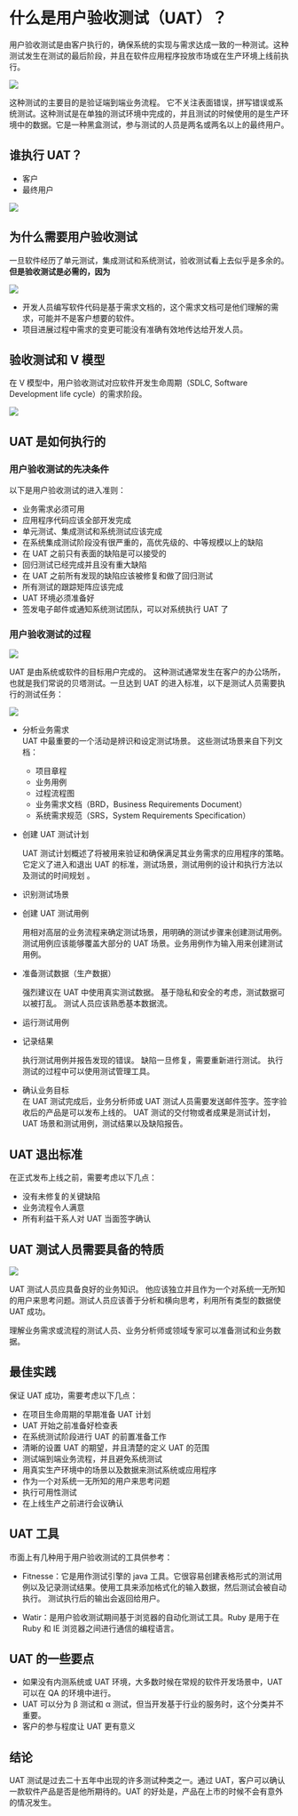 # 什么是用户验收测试（UAT）？

用户验收测试是由客户执行的，确保系统的实现与需求达成一致的一种测试。这种测试发生在测试的最后阶段，并且在软件应用程序投放市场或在生产环境上线前执行。

![](./images/050115_0701_WhatisUserA1.jpg)

这种测试的主要目的是验证端到端业务流程。 它不关注表面错误，拼写错误或系统测试。这种测试是在单独的测试环境中完成的，并且测试的时候使用的是生产环境中的数据。它是一种黑盒测试，参与测试的人员是两名或两名以上的最终用户。

## 谁执行 UAT？

- 客户
- 最终用户

![](./images/050115_0701_WhatisUserA2.png)

## 为什么需要用户验收测试

一旦软件经历了单元测试，集成测试和系统测试，验收测试看上去似乎是多余的。 **但是验收测试是必需的，因为**

![](./images/050115_0701_WhatisUserA3.png)

- 开发人员编写软件代码是基于需求文档的，这个需求文档可是他们理解的需求，可能并不是客户想要的软件。
- 项目进展过程中需求的变更可能没有准确有效地传达给开发人员。

## 验收测试和 V 模型

在 V 模型中，用户验收测试对应软件开发生命周期（SDLC, Software Development life cycle）的需求阶段。

![](./images/050115_0701_WhatisUserA4.png)

## UAT 是如何执行的

### 用户验收测试的先决条件

以下是用户验收测试的进入准则：

- 业务需求必须可用  
- 应用程序代码应该全部开发完成  
- 单元测试、集成测试和系统测试应该完成  
- 在系统集成测试阶段没有很严重的，高优先级的、中等规模以上的缺陷  
- 在 UAT 之前只有表面的缺陷是可以接受的  
- 回归测试已经完成并且没有重大缺陷  
- 在 UAT 之前所有发现的缺陷应该被修复和做了回归测试  
- 所有测试的跟踪矩阵应该完成  
- UAT 环境必须准备好  
- 签发电子邮件或通知系统测试团队，可以对系统执行 UAT 了  

### 用户验收测试的过程

![](./images/050115_0701_WhatisUserA5.jpg)

UAT 是由系统或软件的目标用户完成的。 这种测试通常发生在客户的办公场所，也就是我们常说的贝塔测试。一旦达到  UAT 的进入标准，以下是测试人员需要执行的测试任务：

![](./images/050115_0701_WhatisUserA6.png)

- 分析业务需求  
  UAT 中最重要的一个活动是辨识和设定测试场景。 这些测试场景来自下列文档：

  - 项目章程  
  - 业务用例  
  - 过程流程图  
  - 业务需求文档（BRD，Business Requirements Document）  
  - 系统需求规范（SRS，System Requirements Specification）

- 创建 UAT 测试计划  

  UAT 测试计划概述了将被用来验证和确保满足其业务需求的应用程序的策略。它定义了进入和退出 UAT 的标准，测试场景，测试用例的设计和执行方法以及测试的时间规划 。

- 识别测试场景  
- 创建 UAT 测试用例  

  用相对高层的业务流程来确定测试场景，用明确的测试步骤来创建测试用例。 测试用例应该能够覆盖大部分的 UAT 场景。业务用例作为输入用来创建测试用例。

- 准备测试数据（生产数据）  

  强烈建议在  UAT 中使用真实测试数据。 基于隐私和安全的考虑，测试数据可以被打乱。 测试人员应该熟悉基本数据流。

- 运行测试用例  
- 记录结果  

  执行测试用例并报告发现的错误。 缺陷一旦修复，需要重新进行测试。 执行测试的过程中可以使用测试管理工具。

- 确认业务目标  
  在  UAT 测试完成后，业务分析师或  UAT 测试人员需要发送邮件签字。签字验收后的产品是可以发布上线的。 UAT 测试的交付物或者成果是测试计划，UAT 场景和测试用例，测试结果以及缺陷报告。

## UAT 退出标准

在正式发布上线之前，需要考虑以下几点：

- 没有未修复的关键缺陷  
- 业务流程令人满意  
- 所有利益干系人对 UAT 当面签字确认  

## UAT 测试人员需要具备的特质

![](./images/050115_0701_WhatisUserA7.jpg)

UAT 测试人员应具备良好的业务知识。 他应该独立并且作为一个对系统一无所知的用户来思考问题。测试人员应该善于分析和横向思考，利用所有类型的数据使 UAT 成功。

理解业务需求或流程的测试人员、业务分析师或领域专家可以准备测试和业务数据。

## 最佳实践

保证 UAT 成功，需要考虑以下几点：

- 在项目生命周期的早期准备 UAT 计划  
- UAT 开始之前准备好检查表  
- 在系统测试阶段进行 UAT 的前置准备工作  
- 清晰的设置 UAT 的期望，并且清楚的定义 UAT 的范围  
- 测试端到端业务流程，并且避免系统测试  
- 用真实生产环境中的场景以及数据来测试系统或应用程序  
- 作为一个对系统一无所知的用户来思考问题  
- 执行可用性测试  
- 在上线生产之前进行会议确认  

## UAT 工具

市面上有几种用于用户验收测试的工具供参考：

- Fitnesse：它是用作测试引擎的 java 工具。它很容易创建表格形式的测试用例以及记录测试结果。使用工具来添加格式化的输入数据，然后测试会被自动执行。 测试执行后的输出会返回给用户。

- Watir：是用户验收测试期间基于浏览器的自动化测试工具。Ruby 是用于在 Ruby 和 IE 浏览器之间进行通信的编程语言。

## UAT 的一些要点

- 如果没有内测系统或 UAT 环境，大多数时候在常规的软件开发场景中，UAT 可以在 QA 的环境中进行。  
- UAT 可以分为 β 测试和 α 测试，但当开发基于行业的服务时，这个分类并不重要。
- 客户的参与程度让 UAT 更有意义  

## 结论

UAT 测试是过去二十五年中出现的许多测试种类之一。通过 UAT，客户可以确认一款软件产品是否是他所期待的。UAT 的好处是，产品在上市的时候不会有意外的情况发生。
